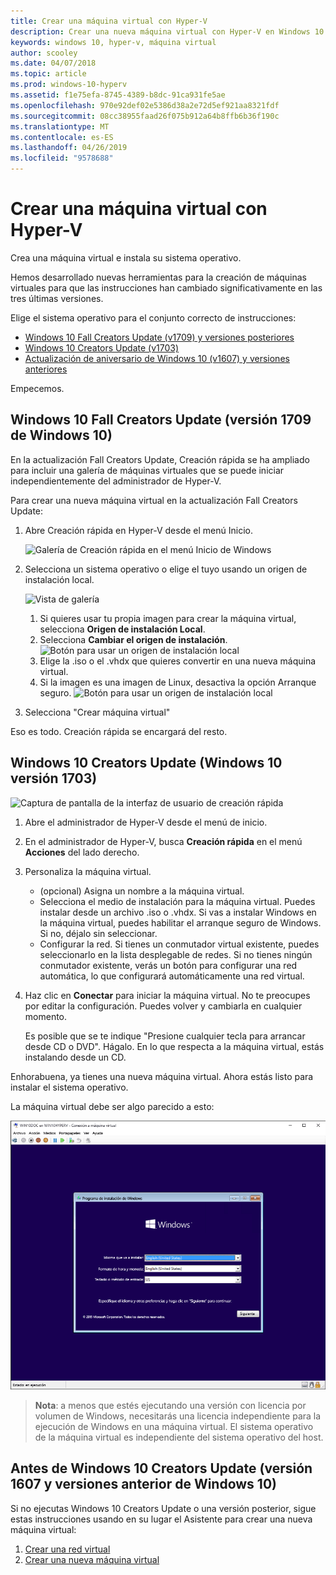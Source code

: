 ```yaml
---
title: Crear una máquina virtual con Hyper-V
description: Crear una nueva máquina virtual con Hyper-V en Windows 10 Creators Update
keywords: windows 10, hyper-v, máquina virtual
author: scooley
ms.date: 04/07/2018
ms.topic: article
ms.prod: windows-10-hyperv
ms.assetid: f1e75efa-8745-4389-b8dc-91ca931fe5ae
ms.openlocfilehash: 970e92def02e5386d38a2e72d5ef921aa8321fdf
ms.sourcegitcommit: 08cc38955faad26f075b912a64b8ffb6b36f190c
ms.translationtype: MT
ms.contentlocale: es-ES
ms.lasthandoff: 04/26/2019
ms.locfileid: "9578688"
---
```

# <a name="create-a-virtual-machine-with-hyper-v"></a>Crear una máquina virtual con Hyper-V

Crea una máquina virtual e instala su sistema operativo.

Hemos desarrollado nuevas herramientas para la creación de máquinas virtuales para que las instrucciones han cambiado significativamente en las tres últimas versiones.

Elige el sistema operativo para el conjunto correcto de instrucciones:

* [Windows 10 Fall Creators Update (v1709) y versiones posteriores](quick-create-virtual-machine.md#windows-10-fall-creators-update-windows-10-version-1709)
* [Windows 10 Creators Update (v1703)](quick-create-virtual-machine.md#windows-10-creators-update-windows-10-version-1703)
* [Actualización de aniversario de Windows 10 (v1607) y versiones anteriores](quick-create-virtual-machine.md#before-windows-10-creators-update-windows-10-version-1607-and-earlier)

Empecemos.

## <a name="windows-10-fall-creators-update-windows-10-version-1709"></a>Windows 10 Fall Creators Update (versión 1709 de Windows 10)

En la actualización Fall Creators Update, Creación rápida se ha ampliado para incluir una galería de máquinas virtuales que se puede iniciar independientemente del administrador de Hyper-V.

Para crear una nueva máquina virtual en la actualización Fall Creators Update:

1. Abre Creación rápida en Hyper-V desde el menú Inicio.

    ![Galería de Creación rápida en el menú Inicio de Windows](media/quick-create-start-menu.png)

1. Selecciona un sistema operativo o elige el tuyo usando un origen de instalación local.

    ![Vista de galería](media/vmgallery.png)

    1. Si quieres usar tu propia imagen para crear la máquina virtual, selecciona **Origen de instalación Local**.
    1. Selecciona **Cambiar el origen de instalación**.
      ![Botón para usar un origen de instalación local](media/change-source.png)
    1. Elige la .iso o el .vhdx que quieres convertir en una nueva máquina virtual.
    1. Si la imagen es una imagen de Linux, desactiva la opción Arranque seguro.
      ![Botón para usar un origen de instalación local](media/toggle-secure-boot.png)

1. Selecciona "Crear máquina virtual"

Eso es todo.  Creación rápida se encargará del resto.

## <a name="windows-10-creators-update-windows-10-version-1703"></a>Windows 10 Creators Update (Windows 10 versión 1703)

![Captura de pantalla de la interfaz de usuario de creación rápida](media/quickcreatesteps_inked.jpg)

1. Abre el administrador de Hyper-V desde el menú de inicio.

1. En el administrador de Hyper-V, busca **Creación rápida** en el menú **Acciones** del lado derecho.

1. Personaliza la máquina virtual.

    * (opcional) Asigna un nombre a la máquina virtual.
    * Selecciona el medio de instalación para la máquina virtual. Puedes instalar desde un archivo .iso o .vhdx.
    Si vas a instalar Windows en la máquina virtual, puedes habilitar el arranque seguro de Windows. Si no, déjalo sin seleccionar.
    * Configurar la red.
    Si tienes un conmutador virtual existente, puedes seleccionarlo en la lista desplegable de redes. Si no tienes ningún conmutador existente, verás un botón para configurar una red automática, lo que configurará automáticamente una red virtual.

1. Haz clic en **Conectar** para iniciar la máquina virtual. No te preocupes por editar la configuración. Puedes volver y cambiarla en cualquier momento.

    Es posible que se te indique "Presione cualquier tecla para arrancar desde CD o DVD". Hágalo.  En lo que respecta a la máquina virtual, estás instalando desde un CD.

Enhorabuena, ya tienes una nueva máquina virtual.  Ahora estás listo para instalar el sistema operativo.

La máquina virtual debe ser algo parecido a esto:

![Pantalla de inicio de la máquina virtual](media/OSDeploy_upd.png)

> **Nota**: a menos que estés ejecutando una versión con licencia por volumen de Windows, necesitarás una licencia independiente para la ejecución de Windows en una máquina virtual. El sistema operativo de la máquina virtual es independiente del sistema operativo del host.

## <a name="before-windows-10-creators-update-windows-10-version-1607-and-earlier"></a>Antes de Windows 10 Creators Update (versión 1607 y versiones anterior de Windows 10)

Si no ejecutas Windows 10 Creators Update o una versión posterior, sigue estas instrucciones usando en su lugar el Asistente para crear una nueva máquina virtual:

1. [Crear una red virtual](connect-to-network.md)
1. [Crear una nueva máquina virtual](create-virtual-machine.md)
